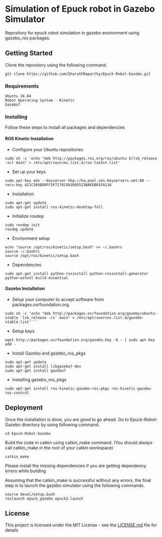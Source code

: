 # Simulation of Epuck robot in Gazebo Simulator
Repository for epuck robot simulation in gazebo environment using gazebo_ros packages.

## Getting Started
Clone the repository using the following command.
```
git clone https://github.com/SharathRaparthy/Epuck-Robot-Gazebo.git
```
### Requirements
```
Ubuntu 16.04
Robot Operating System - Kinetic
Gazebo7
```

### Installing

Follow these steps to install all packages and dependencies
#### ROS Kinetic Installation
* Configure your Ubuntu repositories
```
sudo sh -c 'echo "deb http://packages.ros.org/ros/ubuntu $(lsb_release -sc) main" > /etc/apt/sources.list.d/ros-latest.list'
```
* Set up your keys
```
sudo apt-key adv --keyserver hkp://ha.pool.sks-keyservers.net:80 --recv-key 421C365BD9FF1F717815A3895523BAEEB01FA116
```
* Installation
```
sudo apt-get update
sudo apt-get install ros-kinetic-desktop-full
```
* Initialize rosdep
```
sudo rosdep init
rosdep update
```
* Environment setup
```
echo "source /opt/ros/kinetic/setup.bash" >> ~/.bashrc
source ~/.bashrc
source /opt/ros/kinetic/setup.bash
```
* Dependencies
```
sudo apt-get install python-rosinstall python-rosinstall-generator python-wstool build-essential
```


#### Gazebo Installation
* Setup your computer to accept software from packages.osrfoundation.org.
```
sudo sh -c 'echo "deb http://packages.osrfoundation.org/gazebo/ubuntu-stable `lsb_release -cs` main" > /etc/apt/sources.list.d/gazebo-stable.list'```

```
* Setup keys
```
wget http://packages.osrfoundation.org/gazebo.key -O - | sudo apt-key add -
```
* Install Gazebo and gazebo_ros_pkgs

```
sudo apt-get update
sudo apt-get install libgazebo7-dev
sudo apt-get install gazebo7
```
* Installing gazebo_ros_pkgs
```
sudo apt-get install ros-kinetic-gazebo-ros-pkgs ros-kinetic-gazebo-ros-control
```

## Deployment
Once the installation is done, you are good to go ahead. Go to Epuck-Robot-Gazebo directory by using following command.
```
cd Epuck-Robot-Gazebo
```
Build the code in catkin using catkin_make command. (You should always call catkin_make in the root of your catkin workspace)
```
catkin_make
```
Please install the missing dependencies if you are getting dependency errors while building

Assuming that the catkin_make is successful without any errors, the final step is to launch the gazebo simulator using the following commands.
```
source devel/setup.bash
roslaunch epuck_gazebo epuck2.launch
```
## License

This project is licensed under the MIT License - see the [LICENSE.md](LICENSE.md) file for details

